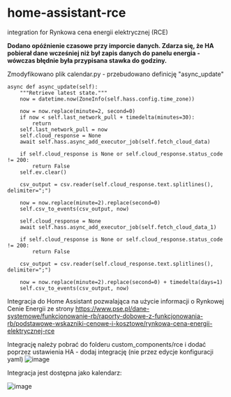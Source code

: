 # home-assistant-rce
integration for Rynkowa cena energii elektrycznej (RCE)

**Dodano opóźnienie czasowe przy imporcie danych.
Zdarza się, że HA pobierał dane wcześniej niż był zapis danych do panelu energia - wówczas błędnie była przypisana stawka do godziny.**

Zmodyfikowano plik calendar.py - przebudowano definicję "async_update" 

    async def async_update(self):
        """Retrieve latest state."""
        now = datetime.now(ZoneInfo(self.hass.config.time_zone))

        now = now.replace(minute=2, second=0)
        if now < self.last_network_pull + timedelta(minutes=30):
            return
        self.last_network_pull = now
        self.cloud_response = None
        await self.hass.async_add_executor_job(self.fetch_cloud_data)

        if self.cloud_response is None or self.cloud_response.status_code != 200:
            return False
        self.ev.clear()

        csv_output = csv.reader(self.cloud_response.text.splitlines(), delimiter=";")

        now = now.replace(minute=2).replace(second=0)
        self.csv_to_events(csv_output, now)

        self.cloud_response = None
        await self.hass.async_add_executor_job(self.fetch_cloud_data_1)

        if self.cloud_response is None or self.cloud_response.status_code != 200:
            return False

        csv_output = csv.reader(self.cloud_response.text.splitlines(), delimiter=";")

        now = now.replace(minute=2).replace(second=0) + timedelta(days=1)
        self.csv_to_events(csv_output, now)

Integracja do Home Assistant pozwalająca na użycie informacji o Rynkowej Cenie Energii
ze strony https://www.pse.pl/dane-systemowe/funkcjonowanie-rb/raporty-dobowe-z-funkcjonowania-rb/podstawowe-wskazniki-cenowe-i-kosztowe/rynkowa-cena-energii-elektrycznej-rce

Integrację należy pobrać do folderu custom_components/rce
i dodać poprzez ustawienia HA - dodaj integrację (nie przez edycje konfiguracji yaml)
![image](https://github.com/PePeLLee/home-assistant-rce/assets/61408245/2fd4b0e5-10ac-48d8-9072-c141a9c8f838)

Integracja jest dostępna jako kalendarz:

![image](https://github.com/PePeLLee/home-assistant-rce/assets/61408245/fb708945-b5b4-4eb9-a991-c913a078aba0)

